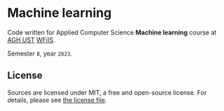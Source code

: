# Machine learning

Code written for Applied Computer Science **Machine learning** course at [AGH UST](https://www.agh.edu.pl/en) [WFiIS](https://www.fis.agh.edu.pl/en/).

Semester `8`, year `2023`.

## License

Sources are licensed under MIT, a free and open-source license. For details, please see [the license file](LICENSE.md).
